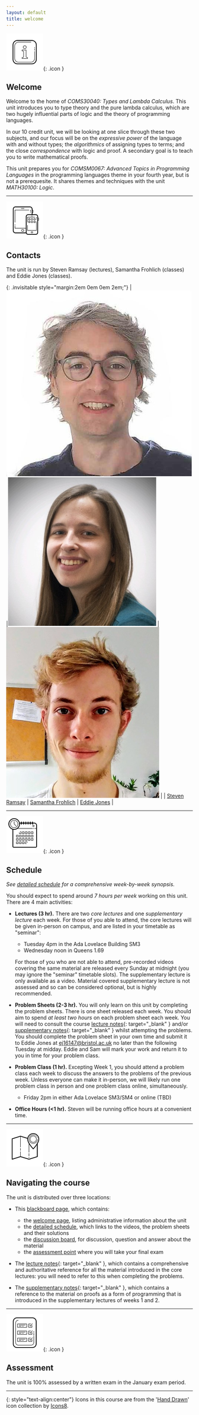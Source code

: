 ```yaml
---
layout: default
title: welcome
---
```


![i icon](assets/icons8-info-100.png){: .icon }
## Welcome

Welcome to the home of *COMS30040: Types and Lambda Calculus*.  This unit introduces you to type theory and the pure lambda calculus, which are two hugely influential parts of logic and the theory of programming languages.  

In our 10 credit unit, we will be looking at one slice through these two subjects, and our focus will be on the *expressive power* of the language with and without types; the *algorithmics* of assigning types to terms; and the close *correspondence* with logic and proof.  A secondary goal is to teach you to write mathematical proofs.

This unit prepares you for *COMSM0067: Advanced Topics in Programming Languages* in the programming languages theme in your fourth year, but is not a prerequesite.  It shares themes and techniques with the unit *MATH30100: Logic*.

* * *

![contacts](assets/icons8-smartphone-tablet-100.png){: .icon }
## Contacts

The unit is run by Steven Ramsay (lectures), Samantha Frohlich (classes) and Eddie Jones (classes).

{: .invisitable style="margin:2em 0em 0em 2em;"}
|![Steven](assets/wbc.jpg) |![Sam](assets/Samantha.jpeg) |![Eddie](assets/Eddie.png)  |
| [Steven Ramsay][1] | [Samantha Frohlich][2] | [Eddie Jones][3] |

[1]: https://stersay.github.io
[2]: https://github.com/SamFrohlich
[3]: https://ec-jones.github.io/


* * *

![schedule](assets/icons8-schedule-100.png){: .icon }
## Schedule

*See [detailed schedule](schedule.html) for a comprehensive week-by-week synopsis.*

You should expect to spend around *7 hours per week* working on this unit.  There are 4 main activities:
  * __Lectures (3 hr).__ There are two *core lectures* and one *supplementary lecture* each week.  For those of you able to attend, the core lectures will be given in-person on campus, and are listed in your timetable as "seminar":  
      - Tuesday 4pm in the Ada Lovelace Building SM3
      - Wednesday noon in Queens 1.69

    For those of you who are not able to attend, pre-recorded videos covering the same material are released every Sunday at midnight (you may ignore the "seminar" timetable slots).  The supplementary lecture is only available as a video.  Material covered supplementary lecture is not assessed and so can be considered optional, but is highly recommended.
  
  * __Problem Sheets (2-3 hr).__ You will only learn on this unit by completing the problem sheets.  There is one sheet released each week.  You should aim to spend *at least two hours* on each problem sheet each week.  You will need to consult the course [lecture notes](assets/notes.pdf){: target="_blank" } and/or [supplementary notes](assets/proofs.pdf){: target="_blank" } whilst attempting the problems.  You should complete the problem sheet in your own time and submit it to Eddie Jones at ej16147@bristol.ac.uk no later than the following Tuesday at midday.  Eddie and Sam will mark your work and return it to you in time for your problem class.

  * __Problem Class (1 hr).__ Excepting Week 1, you should attend a problem class each week to discuss the answers to the problems of the previous week.  Unless everyone can make it in-person, we will likely run one problem class in person and one problem class online, simultaneously.
     - Friday 2pm in either Ada Lovelace SM3/SM4 or online (TBD)
   
  * __Office Hours (<1 hr).__ Steven will be running office hours at a convenient time.



* * *

![map and marker](assets/icons8-map-marker-100.png){: .icon }
## Navigating the course

The unit is distributed over three locations:

* This [blackboard page][bb], which contains:
    - the [welcome page](welcome.html), listing administrative information about the unit
    - the [detailed schedule](schedule.html), which links to the videos, the problem sheets and their solutions
    - the [discussion board](https://www.ole.bris.ac.uk/webapps/blackboard/content/launchLink.jsp?course_id=_247691_1&tool_id=_2827_1&tool_type=TOOL&mode=cpview&mode=reset), for discussion, question and answer about the material
    - the [assessment point](https://www.ole.bris.ac.uk/webapps/blackboard/content/listContentEditable.jsp?content_id=_5946070_1&course_id=_247691_1&mode=reset) where you will take your final exam

* The [lecture notes][rf]{: target="_blank" }, which contains a comprehensive and authoritative reference for all the material introduced in the core lectures: you will need to refer to this when completing the problems. 

* The [supplementary notes][sn]{: target="_blank" }, which contains a reference to the material on proofs as a form of programming that is introduced in the supplementary lectures of weeks 1 and 2.

[bb]: https://www.ole.bris.ac.uk/auth-saml/saml/login?apId=_183_1&redirectUrl=https%3A%2F%2Fwww.ole.bris.ac.uk%2Fwebapps%2Fblackboard%2Fexecute%2FcourseMain%3Fcourse_id%3D_247691_1
[rf]: assets/notes.pdf
[sn]: assets/proofs.pdf

* * *

![report card](assets/icons8-report-card-100.png){: .icon } 
## Assessment

The unit is 100% assessed by a written exam in the January exam period.

* * *

{: style="text-align:center"}
Icons in this course are from the '[Hand Drawn](https://icons8.com/icons/carbon-copy)' icon collection by [Icons8](https://icons8.com/).